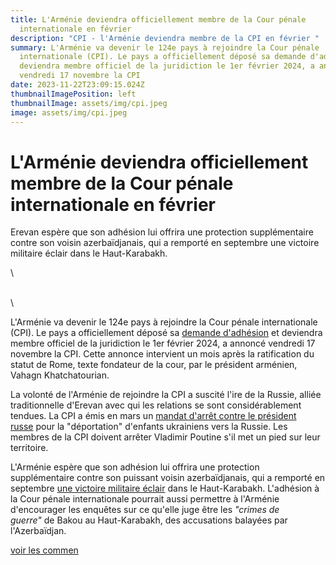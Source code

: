 ```yaml
---
title: L'Arménie deviendra officiellement membre de la Cour pénale
  internationale en février
description: "CPI - l'Arménie deviendra membre de la CPI en février "
summary: L'Arménie va devenir le 124e pays à rejoindre la Cour pénale
  internationale (CPI). Le pays a officiellement déposé sa demande d'adhésion et
  deviendra membre officiel de la juridiction le 1er février 2024, a annoncé
  vendredi 17 novembre la CPI
date: 2023-11-22T23:09:15.024Z
thumbnailImagePosition: left
thumbnailImage: assets/img/cpi.jpeg
image: assets/img/cpi.jpeg
---
```

<!--StartFragment-->

# L'Arménie deviendra officiellement membre de la Cour pénale internationale en février

Erevan espère que son adhésion lui offrira une protection supplémentaire contre son voisin azerbaïdjanais, qui a remporté en septembre une victoire militaire éclair dans le Haut-Karabakh.

<!--EndFragment-->\
\
\
<!--StartFragment-->

L'Arménie va devenir le 124e pays à rejoindre la Cour pénale internationale (CPI). Le pays a officiellement déposé sa [demande d'adhésion](https://www.francetvinfo.fr/monde/conflit-dans-le-haut-karabakh/haut-karabakh-le-parlement-armenien-ratifie-l-adhesion-du-pays-a-la-cour-penale-internationale_6098823.html) et deviendra membre officiel de la juridiction le 1er février 2024, a annoncé vendredi 17 novembre la CPI. Cette annonce intervient un mois après la ratification du statut de Rome, texte fondateur de la cour, par le président arménien, Vahagn Khatchatourian.

La volonté de l'Arménie de rejoindre la CPI a suscité l'ire de la Russie, alliée traditionnelle d'Erevan avec qui les relations se sont considérablement tendues. La CPI a émis en mars un [mandat d'arrêt contre le président russe](https://www.francetvinfo.fr/monde/europe/manifestations-en-ukraine/guerre-en-ukraine-la-cour-penale-internationale-emet-un-mandat-d-arret-contre-vladimir-poutine-pour-crime-de-guerre_5717546.html) pour la "déportation" d'enfants ukrainiens vers la Russie. Les membres de la CPI doivent arrêter Vladimir Poutine s'il met un pied sur leur territoire.

L'Arménie espère que son adhésion lui offrira une protection supplémentaire contre son puissant voisin azerbaïdjanais, qui a remporté en septembre [une victoire militaire éclair](https://www.francetvinfo.fr/monde/conflit-dans-le-haut-karabakh/haut-karabakh-sept-questions-pour-comprendre-pourquoi-l-azerbaidjan-et-des-separatistes-soutenus-par-l-armenie-se-disputent-cette-region_6085530.html) dans le Haut-Karabakh. L'adhésion à la Cour pénale internationale pourrait aussi permettre à l'Arménie d'encourager les enquêtes sur ce qu'elle juge être les *"crimes de guerre"* de Bakou au Haut-Karabakh, des accusations balayées par l'Azerbaïdjan.

[voir les commen](https://www.francetvinfo.fr/monde/armenie/l-armenie-deviendra-officiellement-membre-de-la-cour-penale-internationale-en-fevrier_6189576.html#comments)

<!--EndFragment-->